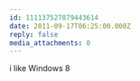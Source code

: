 ```yaml
---
id: 111137527879443614
date: 2011-09-17T06:25:00.000Z
reply: false
media_attachments: 0
---
```


i like Windows 8 ​​​​

